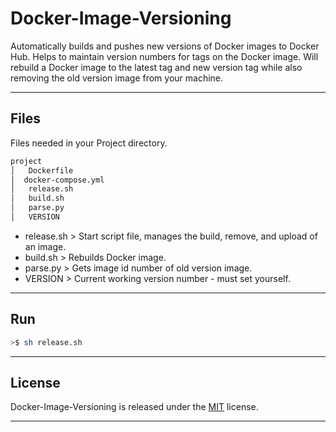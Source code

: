 # Docker-Image-Versioning

Automatically builds and pushes new versions of Docker images to Docker Hub. Helps to maintain version numbers for tags on the Docker image. Will rebuild a Docker image to the latest tag and new version tag while also removing the old version image from your machine.

___

## Files

Files needed in your Project directory.

```sh
project
│   Dockerfile
│  docker-compose.yml
│   release.sh
│   build.sh
│   parse.py
│   VERSION
```

- release.sh  > Start script file, manages the build, remove, and upload of an image.
- build.sh  > Rebuilds Docker image.
- parse.py  > Gets image id number of old version image.
- VERSION  > Current working version number - must set yourself.

___

## Run

```sh
>$ sh release.sh
```

___

## License

Docker-Image-Versioning is released under the [MIT](https://opensource.org/licenses/MIT) license.

___
